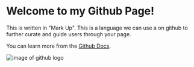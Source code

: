 # Welcome to my Github Page!

This is written in "Mark Up". This is a language we can use a on github to further curate and guide users through your page. 

You can learn more from the [Github Docs](https://docs.github.com/en/get-started/writing-on-github/getting-started-with-writing-and-formatting-on-github/basic-writing-and-formatting-syntax). 

![image of github logo](https://upload.wikimedia.org/wikipedia/commons/thumb/a/ae/Github-desktop-logo-symbol.svg/2048px-Github-desktop-logo-symbol.svg.png)


